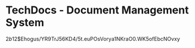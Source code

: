 # TechDocs - Document Management System
$2b$12$Ehogus/YR9TrJ56KD4/5t.euPOsVorya1NKraO0.WK5ofEbcNOvxy